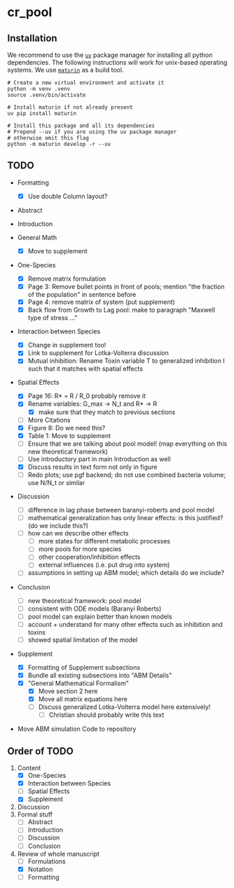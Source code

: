 

# cr_pool

## Installation
We recommend to use the [`uv`](https://github.com/astral-sh/uv) package manager for installing all
python dependencies.
The following instructions will work for unix-based operating systems.
We use [`maturin`](https://github.com/PyO3/maturin) as a build tool.

```
# Create a new virtual environment and activate it
python -m venv .venv
source .venv/bin/activate

# Install maturin if not already present
uv pip install maturin

# Install this package and all its dependencies
# Prepend --uv if you are using the uv package manager
# otherwise omit this flag
python -m maturin develop -r --uv
```

## TODO

- Formatting
    - [x] Use double Column layout?

-  Abstract

-  Introduction

-  General Math
    - [x] Move to supplement

-  One-Species
    - [x] Remove matrix formulation
    - [x] Page 3: Remove bullet points in front of pools; mention "the fraction of the population" in
      sentence before
    - [x] Page 4: remove matrix of system (put supplement)
    - [x] Back flow from Growth to Lag pool: make to paragraph "Maxwell type of stress ..."

-  Interaction between Species
    - [x] Change in supplement too!
    - [x] Link to supplement for Lotka-Volterra discussion
    - [x] Mutual inhibition: Rename Toxin variable T to generalized inhibition I such that it matches
      with spatial effects

-  Spatial Effects
    - [x] Page 16: R* = R / R_0 probably remove it
    - [x] Rename variables: G_max -> N_t and R* -> R
        - [x] make sure that they match to previous sections
    - [ ] More Citations
    - [x] Figure 8: Do we need this?
    - [x] Table 1: Move to supplement
    - [ ] Ensure that we are talking about pool model! (map everything on this new theoretical framework)
    - [ ] Use introductory part in main Introduction as well
    - [x] Discuss results in text form not only in figure
    - [ ] Redo plots; use pgf backend; do not use combined bacteria volume; use N/N_t or similar

-  Discussion
    - [ ] difference in lag phase between baranyi-roberts and pool model
    - [ ] mathematical generalization has only linear effects: is this justified? (do we include this?)
    - [ ] how can we describe other effects
        - [ ] more states for different metabolic processes
        - [ ] more pools for more species
        - [ ] other cooperation/inhibition effects
        - [ ] external influences (i.e. put drug into system)
    - [ ] assumptions in setting up ABM model; which details do we include?

-  Conclusion
    - [ ] new theoretical framework: pool model
    - [ ] consistent with ODE models (Baranyi Roberts)
    - [ ] pool model can explain better than known models
    - [ ] account + understand for many other effects such as inhibition and toxins
    - [ ] showed spatial limitation of the model

-  Supplement
    - [x] Formatting of Supplement subsections
    - [x] Bundle all existing subsections into "ABM Details"
    - [x] "General Mathematical Formalism"
        - [x] Move section 2 here
        - [x] Move all matrix equations here
        - [ ] Discuss generalized Lotka-Volterra model here extensively!
            - [ ] Christian should probably write this text

- Move ABM simulation Code to repository

## Order of TODO
1. Content
    - [x] One-Species
    - [x] Interaction between Species
    - [ ] Spatial Effects
    - [x] Supplement
2. Discussion
3. Formal stuff
    - [ ] Abstract
    - [ ] Introduction
    - [ ] Discussion
    - [ ] Conclusion
4. Review of whole manuscript
    - [ ] Formulations
    - [x] Notation
    - [ ] Formatting
